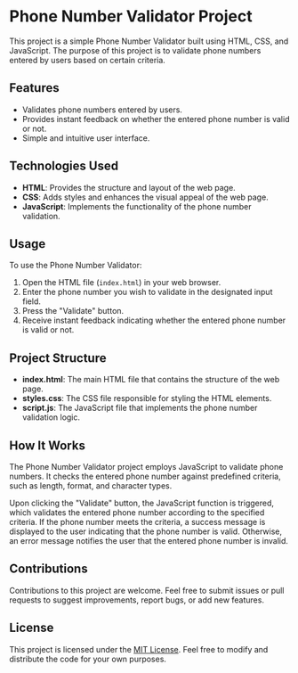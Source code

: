 # Phone Number Validator Project

This project is a simple Phone Number Validator built using HTML, CSS, and JavaScript. The purpose of this project is to validate phone numbers entered by users based on certain criteria.

## Features

- Validates phone numbers entered by users.
- Provides instant feedback on whether the entered phone number is valid or not.
- Simple and intuitive user interface.

## Technologies Used

- **HTML**: Provides the structure and layout of the web page.
- **CSS**: Adds styles and enhances the visual appeal of the web page.
- **JavaScript**: Implements the functionality of the phone number validation.

## Usage

To use the Phone Number Validator:

1. Open the HTML file (`index.html`) in your web browser.
2. Enter the phone number you wish to validate in the designated input field.
3. Press the "Validate" button.
4. Receive instant feedback indicating whether the entered phone number is valid or not.

## Project Structure

- **index.html**: The main HTML file that contains the structure of the web page.
- **styles.css**: The CSS file responsible for styling the HTML elements.
- **script.js**: The JavaScript file that implements the phone number validation logic.

## How It Works

The Phone Number Validator project employs JavaScript to validate phone numbers. It checks the entered phone number against predefined criteria, such as length, format, and character types.

Upon clicking the "Validate" button, the JavaScript function is triggered, which validates the entered phone number according to the specified criteria. If the phone number meets the criteria, a success message is displayed to the user indicating that the phone number is valid. Otherwise, an error message notifies the user that the entered phone number is invalid.

## Contributions

Contributions to this project are welcome. Feel free to submit issues or pull requests to suggest improvements, report bugs, or add new features.

## License

This project is licensed under the [MIT License](LICENSE). Feel free to modify and distribute the code for your own purposes.
